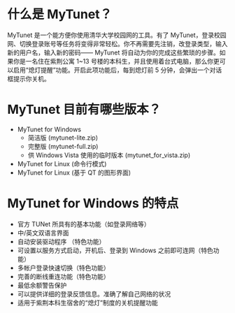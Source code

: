 # 什么是 MyTunet？ #

MyTunet 是一个能方便你使用清华大学校园网的工具。有了 MyTunet，登录校园网、切换登录账号等任务将变得非常轻松。你不再需要先注销，改登录类型，输入新的用户名，输入新的密码—— MyTunet 将自动为你的完成这些繁琐的步骤。如果你是一名住在紫荆公寓 1~13 号楼的本科生，并且使用着台式电脑，那么你更可以启用“熄灯提醒”功能。开启此项功能后，每到熄灯前 5 分钟，会弹出一个对话框提示你关机。

# MyTunet 目前有哪些版本？ #

  * MyTunet for Windows
    * 简洁版 (mytunet-lite.zip)
    * 完整版 (mytunet-full.zip)
    * 供 Windows Vista 使用的临时版本 (mytunet\_for\_vista.zip)
  * MyTunet for Linux (命令行模式)
  * MyTunet for Linux (基于 QT 的图形界面)

# MyTunet for Windows 的特点 #

  * 官方 TUNet 所具有的基本功能（如登录网络等）
  * 中/英文双语言界面
  * 自动安装驱动程序 （特色功能）
  * 可设置以服务方式启动，开机后、登录到 Windows 之前即可连网（特色功能）
  * 多帐户登录快速切换（特色功能）
  * 完善的断线重连功能（特色功能）
  * 最低余额警告保护
  * 可以提供详细的登录反馈信息。准确了解自己网络的状况
  * 适用于紫荆本科生宿舍的“熄灯”制度的关机提醒功能